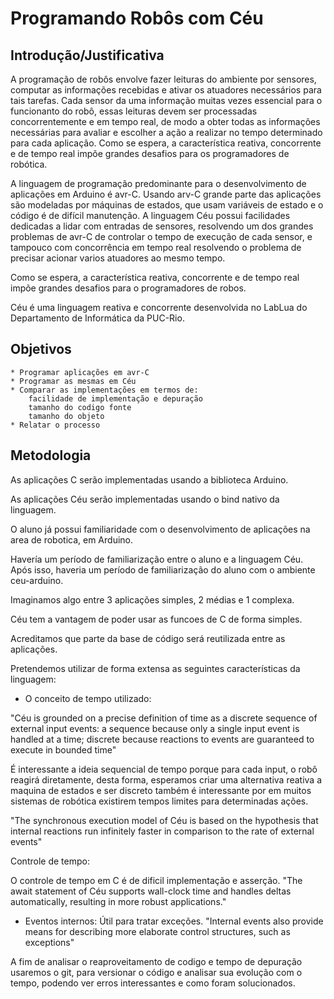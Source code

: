 Programando Robôs com Céu
==============

Introdução/Justificativa
------------------------

A programação de robôs envolve fazer leituras do ambiente por sensores, computar as informações recebidas
e ativar os atuadores necessários para tais tarefas.
Cada sensor da uma informação muitas vezes essencial para o funcionanto do robô, essas leituras devem ser
processadas concorrentemente e em tempo real, de modo a obter todas as informações necessárias para 
avaliar e escolher a ação a realizar no tempo determinado para cada aplicação.
Como se espera, a característica reativa, concorrente e de tempo real impõe grandes desafios para os 
programadores de robótica.

A linguagem de programação predominante para o desenvolvimento de aplicações em Arduino é avr-C.
Usando arv-C grande parte das aplicações são modeladas por máquinas de estados, que usam variáveis de estado
e o código é de difícil manutenção.
A linguagem Céu possui facilidades dedicadas a lidar com entradas de sensores, resolvendo um dos grandes
problemas de avr-C de controlar o tempo de execução de cada sensor,  e tampouco com concorrência em tempo real
resolvendo o problema de precisar acionar varios atuadores ao mesmo tempo.

Como se espera, a característica reativa, concorrente e de tempo real impõe
grandes desafios para o programadores de robos.

Céu é uma linguagem reativa e concorrente desenvolvida no LabLua do
Departamento de Informática da PUC-Rio.

Objetivos
---------

    * Programar aplicações em avr-C 
    * Programar as mesmas em Céu
    * Comparar as implementações em termos de: 
        facilidade de implementação e depuração
        tamanho do codigo fonte
        tamanho do objeto
    * Relatar o processo      
    
 
Metodologia 
-----------

As aplicações C serão implementadas usando a biblioteca Arduino.

As aplicações Céu serão implementadas usando o bind nativo da linguagem.

O aluno já possui familiaridade com o desenvolvimento de aplicações na area de robotica, em Arduino.

Havería um período de familiarização entre o aluno e a linguagem Céu.
Após isso, haveria um período de familiarização do aluno com o ambiente ceu-arduino.

Imaginamos algo entre 3 aplicações simples, 2 médias e 1 complexa.

Céu tem a vantagem de poder usar as funcoes de C de forma simples.

Acreditamos que parte da base de código será reutilizada entre as aplicações.

Pretendemos utilizar de forma extensa as seguintes características da linguagem:

* O conceito de tempo utilizado:

"Céu is grounded on a precise definition of time as a discrete sequence of external input events: a sequence because only a single input event is handled at a time; discrete because reactions to events are guaranteed to execute in bounded time"

É interessante a ideia sequencial de tempo porque para cada input, o robô reagirá diretamente, desta forma, esperamos criar uma alternativa reativa a maquina de estados e ser discreto também é interessante por em muitos sistemas de robótica existirem
tempos limites para determinadas ações.	

"The synchronous execution model of Céu is based on the hypothesis that internal reactions run infinitely faster in comparison to the rate of external events"


Controle de tempo:

O controle de tempo em C é de dificil implementação e asserção.
"The await statement of Céu supports wall-clock time and handles deltas automatically, resulting in more robust applications."

* Eventos internos:
 Útil para tratar exceções.
 "Internal events also provide means for describing more elaborate control structures, such as exceptions"

A fim de analisar o reaproveitamento de codigo e tempo de depuração usaremos o git, para versionar o código e analisar sua evolução com o tempo, podendo ver erros interessantes e como foram solucionados.


